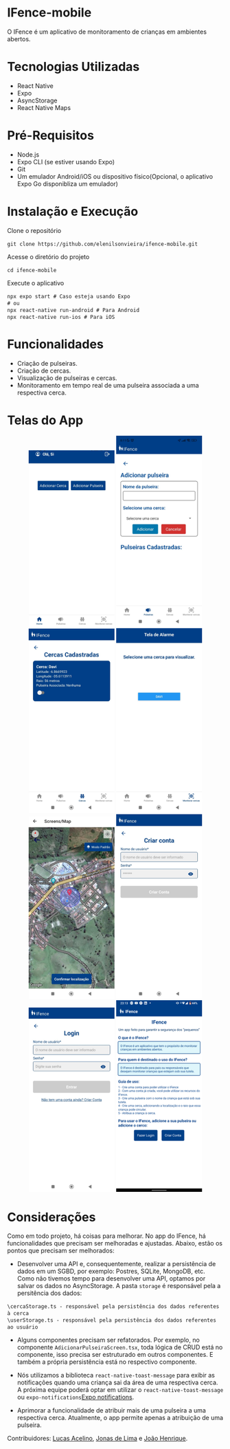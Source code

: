 # IFence-mobile
O IFence é um aplicativo de monitoramento de crianças em ambientes abertos.

# Tecnologias Utilizadas
- React Native
- Expo
- AsyncStorage 
- React Native Maps

# Pré-Requisitos
- Node.js
- Expo CLI (se estiver usando Expo)
- Git
- Um emulador Android/iOS ou dispositivo físico(Opcional, o aplicativo Expo Go disponibliza um emulador)

# Instalação e Execução
Clone o repositório
```
git clone https://github.com/elenilsonvieira/ifence-mobile.git
```

Acesse o diretório do projeto
```
cd ifence-mobile
```

Execute o aplicativo
```
npx expo start # Caso esteja usando Expo
# ou
npx react-native run-android # Para Android
npx react-native run-ios # Para iOS
```
# Funcionalidades 
- Criação de pulseiras.
- Criação de cercas.
- Visualização de pulseiras e cercas.
- Monitoramento em tempo real de uma pulseira associada a uma respectiva cerca. 

# Telas do App
<p align="center">
  <img src="/ifence-mobile/assets/images/TelaInicial.jpg" width="200" />
  <img src="/ifence-mobile/assets/images/addPulseira.jpg" width="200" />
  <img src="ifence-mobile/assets/images/addCerca.jpg" width="200" />
  <img src="ifence-mobile/assets/images/Tela de alarme.jpg" width="200" />
  <img src="ifence-mobile/assets/images/mapa.jpg" width="200" />
  <img src="ifence-mobile/assets/images/cadastro.jpg" width="200" />
  <img src="ifence-mobile/assets/images/login.jpg" width="200" />
   <img src="ifence-mobile/assets/images/telaInicial-Ofc-Ifence.png" width="200" />
</p>

# Considerações
Como em todo projeto, há coisas para melhorar. No app do IFence, há funcionalidades que precisam ser melhoradas e ajustadas. Abaixo, estão os pontos que precisam ser melhorados:

- Desenvolver uma API  e, consequentemente, realizar a persistência de dados em um SGBD, por exemplo: Postres, SQLite, MongoDB, etc. Como não tivemos tempo para desenvolver uma API, optamos por salvar os dados no AsyncStorage.
A pasta `storage` é responsável pela a persitência dos dados:
```
\cercaStorage.ts - responsável pela persistência dos dados referentes à cerca
\userStorage.ts - responsável pela persistência dos dados referentes ao usuário
```

- Alguns componentes precisam ser refatorados. Por exemplo, no componente `AdicionarPulseiraScreen.tsx`, toda lógica de CRUD está no componente, isso precisa ser estruturado em outros componentes. E também a própria persistência está no respectivo componente. 

- Nós utilizamos a biblioteca `react-native-toast-message` para exibir as notificações quando uma criança sai da área de uma respectiva cerca. A próxima equipe poderá optar em utilizar o `react-native-toast-message` ou `expo-notifications`[Expo notifications](https://docs.expo.dev/versions/latest/sdk/notifications/).

- Aprimorar a funcionalidade de atribuir mais de uma pulseira a uma respectiva cerca. Atualmente, o app permite apenas a atribuição de uma pulseira.

Contribuidores: [Lucas Acelino](https://github.com/lucasacelino), [Jonas de Lima](https://github.com/Jonaslima07) e [João Henrique](https://github.com/HenrIcosta16).





